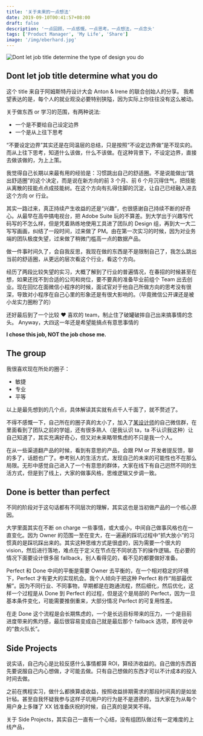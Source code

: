 ```yaml
---
title: '关于未来的一点想法'
date: 2019-09-10T00:41:57+08:00
draft: false
description: '一点回顾，一点感慨，一点思考。一点想法，一点念头'
tags: ['Product Manager', 'My Life', 'Share']
image: '/img/eberhard.jpg'
---
```


![Dont let job title determine the type of design you do
](https://storage.fredliang.cn/web/ECAwSgSW4AAqsYp.jpg)

## Dont let job title determine what you do

这个 title 来自于阿姆斯特丹设计大会 Anton & Irene 的联合创始人的分享。
我希望表达的是，每个人的就业观没必要特别狭隘，因为实际上你往往没有这么被动。

关于做东西 or 学习的范围，有两种说法:

- 一个是不要给自己设定边界
- 一个是从上往下思考

“不要设定边界”其实还是在同温层的总结，只是按照“不设定边界做”是不现实的。而从上往下思考，知道什么该做，什么不该做。在这种背景下，不设定边界，直接去做该做的，为上上策。

我觉得自己长期以来最有用的经验是：习惯跳出自己的舒适圈。不是说能做出“跳出舒适圈”的这个决定，而是说在新方向的前 3 个月、前 6 个月沉得住气，把技能从离散的技能点点成技能树。在这个方向有扎得住脚的沉淀，让自己已经融入进去这个方向 or 行业。

其实一路过来，真正持续产生收益的还是“兴趣”，也很感谢自己持续不断的好奇心。从最早在高中搞电视台，把 Adobe Suite 玩的不算差。到大学出于兴趣写代码写的不怎么样，但是凭着熟练地使用工具进了团队的 Design 组，再到大一大二写写画画，纠结了一段时间，过来做了 PM。由在第一次实习的时候，因为对业务端的团队极度失望，过来做了稍微门槛高一点的数据产品。

做一件事时间久了，会自我反思，我现在做的东西是不是限制自己了，我怎么跳出当前的舒适圈，从更远的层次看这个行业，看这个方向。

经历了两段比较失望的实习，大概了解到了行业的普遍情况，在春招的时候甚至在想，如果还找不到合适的公司和岗位，要不要真的准备毕业前组个 Team 出去创业。现在回忆在面微信小程序的时候，面试官对于他自己所做方向的思考没有很深，导致对小程序在自己心里的形象还是有很大影响的。（毕竟微信公开课还是被小龙实力圈粉了的）

还好最后到了一个比较 ❤ 喜欢的 team，制止住了破罐破摔自己出来搞事情的念头。 Anyway，大四这一年还是希望能搞点有意思事情的

**I chose this job, NOT the job chose me.**

<!--
## More possibilities

大部分人毕业的选择可能有三个：保研、出国、工作

这个问题我是在大二上的时候基本上确定毕业就工作的。
其实保研从来不是一个选项
-->

## The group

我很喜欢现在所处的圈子：

- 敏捷
- 专业
- 平等

以上是最先想到的几个点，具体解读其实就有点千人千面了，就不赘述了。

不得不感慨一下，自己所在的圈子真的太小了，加入了[某设计师](http://xdd.one)的自己微信群，在里面看到了团队之前的学姐，还有很多熟人（是我认识 ta，ta 不认识我这种）让自己知道了，其实充满好奇心，但又对未来略带焦虑的不只是我一个人。

在从一些渠道翻产品的时候，看到有意思的产品，会跟 PM or 开发者提反馈，聊的多了，话题也广了。参考别人的生活方式，发现自己的未来的可能性也不在那么局限。无形中感觉自己进入了一个有意思的群体，大家在线下有自己迥然不同的生活方式，但是到了线上，大家的做事风格，思维逻辑又步调一致。

## Done is better than perfect

不同的阶段对于这句话都有不同层次的理解，其实这也是当初做产品的一个核心原因。

大学里面其实在不断 on charge 一些事情，或大或小，中间自己做事风格也在一直变化。因为 Owner 的范围一至在变大，在一遍遍的踩坑过程中“抓大放小”的习惯真的是踩坑踩出来的。其实这种思维方式是很虚的，因为需要一个很大的 vision，然后进行落地，难点在于定义在节点在不同状态下的操作逻辑。在必要的情况下面要设计很多层 fallback，别人看得见的，看不见的都要做好准备。

Perfect 和 Done 中间的平衡是需要 Owner 去平衡的，在一个相对稳定的环境下，Perfect 才有更大的实现机会。我个人倾向于把这种 Perfect 称作“局部最优解”。因为不同行业、不同事物，早期都是在跑通流程，然后细化，然后优化，这样一个过程是从 Done 到 Perfect 的过程，但是这个是局部的 Perfect，因为一旦基本条件变化，可能需要推倒重来，大部分情况 Perfect 的可复用性差。

在走 Done 这个流程是会长期焦虑的，一个是长远目标带来的压力，一个是目前进度带来的焦灼感，最后很容易变成自己就是最后那个 fallback 选项，即传说中的“救火队长”。

## Side Projects

说实话，自己内心是比较反感什么事情都算 ROI，算经济收益的。自己做的东西首先要说服自己内心想做，才可能去做。只有自己想做的东西才可以不计成本的投入时间去做。

之前在携程实习，做什么都换算成收益，按照收益排期需求的那段时间真的是如坐针毡。甚至自我怀疑我参与这样子坑用户的行为是不是道德的，当大家在为从每个用户身上多赚了 XX 钱准备庆祝的时候，自己真的是哭笑不得。

关于 Side Projects，其实自己一直有一个心结，没有组团队做过有一定难度的上线产品，
